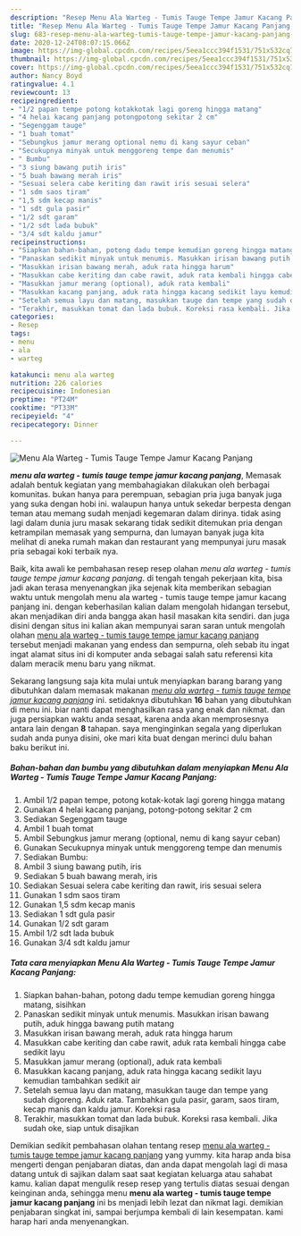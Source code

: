 ```yaml
---
description: "Resep Menu Ala Warteg - Tumis Tauge Tempe Jamur Kacang Panjang, Lezat Sekali"
title: "Resep Menu Ala Warteg - Tumis Tauge Tempe Jamur Kacang Panjang, Lezat Sekali"
slug: 683-resep-menu-ala-warteg-tumis-tauge-tempe-jamur-kacang-panjang-lezat-sekali
date: 2020-12-24T08:07:15.066Z
image: https://img-global.cpcdn.com/recipes/5eea1ccc394f1531/751x532cq70/menu-ala-warteg-tumis-tauge-tempe-jamur-kacang-panjang-foto-resep-utama.jpg
thumbnail: https://img-global.cpcdn.com/recipes/5eea1ccc394f1531/751x532cq70/menu-ala-warteg-tumis-tauge-tempe-jamur-kacang-panjang-foto-resep-utama.jpg
cover: https://img-global.cpcdn.com/recipes/5eea1ccc394f1531/751x532cq70/menu-ala-warteg-tumis-tauge-tempe-jamur-kacang-panjang-foto-resep-utama.jpg
author: Nancy Boyd
ratingvalue: 4.1
reviewcount: 13
recipeingredient:
- "1/2 papan tempe potong kotakkotak lagi goreng hingga matang"
- "4 helai kacang panjang potongpotong sekitar 2 cm"
- "Segenggam tauge"
- "1 buah tomat"
- "Sebungkus jamur merang optional nemu di kang sayur ceban"
- "Secukupnya minyak untuk menggoreng tempe dan menumis"
- " Bumbu"
- "3 siung bawang putih iris"
- "5 buah bawang merah iris"
- "Sesuai selera cabe keriting dan rawit iris sesuai selera"
- "1 sdm saos tiram"
- "1,5 sdm kecap manis"
- "1 sdt gula pasir"
- "1/2 sdt garam"
- "1/2 sdt lada bubuk"
- "3/4 sdt kaldu jamur"
recipeinstructions:
- "Siapkan bahan-bahan, potong dadu tempe kemudian goreng hingga matang, sisihkan"
- "Panaskan sedikit minyak untuk menumis. Masukkan irisan bawang putih, aduk hingga bawang putih matang"
- "Masukkan irisan bawang merah, aduk rata hingga harum"
- "Masukkan cabe keriting dan cabe rawit, aduk rata kembali hingga cabe sedikit layu"
- "Masukkan jamur merang (optional), aduk rata kembali"
- "Masukkan kacang panjang, aduk rata hingga kacang sedikit layu kemudian tambahkan sedikit air"
- "Setelah semua layu dan matang, masukkan tauge dan tempe yang sudah digoreng. Aduk rata. Tambahkan gula pasir, garam, saos tiram, kecap manis dan kaldu jamur. Koreksi rasa"
- "Terakhir, masukkan tomat dan lada bubuk. Koreksi rasa kembali. Jika sudah oke, siap untuk disajikan"
categories:
- Resep
tags:
- menu
- ala
- warteg

katakunci: menu ala warteg 
nutrition: 226 calories
recipecuisine: Indonesian
preptime: "PT24M"
cooktime: "PT33M"
recipeyield: "4"
recipecategory: Dinner

---
```



![Menu Ala Warteg - Tumis Tauge Tempe Jamur Kacang Panjang](https://img-global.cpcdn.com/recipes/5eea1ccc394f1531/751x532cq70/menu-ala-warteg-tumis-tauge-tempe-jamur-kacang-panjang-foto-resep-utama.jpg)

<b><i>menu ala warteg - tumis tauge tempe jamur kacang panjang</i></b>, Memasak adalah bentuk kegiatan yang membahagiakan dilakukan oleh berbagai komunitas. bukan hanya para perempuan, sebagian pria juga banyak juga yang suka dengan hobi ini. walaupun hanya untuk sekedar berpesta dengan teman atau memang sudah menjadi kegemaran dalam dirinya. tidak asing lagi dalam dunia juru masak sekarang tidak sedikit ditemukan pria dengan ketrampilan memasak yang sempurna, dan lumayan banyak juga kita melihat di aneka rumah makan dan restaurant yang mempunyai juru masak pria sebagai koki terbaik nya.

Baik, kita awali ke pembahasan resep resep olahan <i>menu ala warteg - tumis tauge tempe jamur kacang panjang</i>. di tengah tengah pekerjaan kita, bisa jadi akan terasa menyenangkan jika sejenak kita memberikan sebagian waktu untuk mengolah menu ala warteg - tumis tauge tempe jamur kacang panjang ini. dengan keberhasilan kalian dalam mengolah hidangan tersebut, akan menjadikan diri anda bangga akan hasil masakan kita sendiri. dan juga disini dengan situs ini kalian akan mempunyai saran saran untuk mengolah olahan <u>menu ala warteg - tumis tauge tempe jamur kacang panjang</u> tersebut menjadi makanan yang endess dan sempurna, oleh sebab itu ingat ingat alamat situs ini di komputer anda sebagai salah satu referensi kita dalam meracik menu baru yang nikmat.




Sekarang langsung saja kita mulai untuk menyiapkan barang barang yang dibutuhkan dalam memasak makanan <u><i>menu ala warteg - tumis tauge tempe jamur kacang panjang</i></u> ini. setidaknya dibutuhkan <b>16</b> bahan yang dibutuhkan di menu ini. biar nanti dapat menghasilkan rasa yang enak dan nikmat. dan juga persiapkan waktu anda sesaat, karena anda akan memprosesnya antara lain dengan <b>8</b> tahapan. saya menginginkan segala yang diperlukan sudah anda punya disini, oke mari kita buat dengan merinci dulu bahan baku berikut ini.

<!--inarticleads1-->

##### Bahan-bahan dan bumbu yang dibutuhkan dalam menyiapkan Menu Ala Warteg - Tumis Tauge Tempe Jamur Kacang Panjang:

1. Ambil 1/2 papan tempe, potong kotak-kotak lagi goreng hingga matang
1. Gunakan 4 helai kacang panjang, potong-potong sekitar 2 cm
1. Sediakan Segenggam tauge
1. Ambil 1 buah tomat
1. Ambil Sebungkus jamur merang (optional, nemu di kang sayur ceban)
1. Gunakan Secukupnya minyak untuk menggoreng tempe dan menumis
1. Sediakan  Bumbu:
1. Ambil 3 siung bawang putih, iris
1. Sediakan 5 buah bawang merah, iris
1. Sediakan Sesuai selera cabe keriting dan rawit, iris sesuai selera
1. Gunakan 1 sdm saos tiram
1. Gunakan 1,5 sdm kecap manis
1. Sediakan 1 sdt gula pasir
1. Gunakan 1/2 sdt garam
1. Ambil 1/2 sdt lada bubuk
1. Gunakan 3/4 sdt kaldu jamur




<!--inarticleads2-->

##### Tata cara menyiapkan Menu Ala Warteg - Tumis Tauge Tempe Jamur Kacang Panjang:

1. Siapkan bahan-bahan, potong dadu tempe kemudian goreng hingga matang, sisihkan
1. Panaskan sedikit minyak untuk menumis. Masukkan irisan bawang putih, aduk hingga bawang putih matang
1. Masukkan irisan bawang merah, aduk rata hingga harum
1. Masukkan cabe keriting dan cabe rawit, aduk rata kembali hingga cabe sedikit layu
1. Masukkan jamur merang (optional), aduk rata kembali
1. Masukkan kacang panjang, aduk rata hingga kacang sedikit layu kemudian tambahkan sedikit air
1. Setelah semua layu dan matang, masukkan tauge dan tempe yang sudah digoreng. Aduk rata. Tambahkan gula pasir, garam, saos tiram, kecap manis dan kaldu jamur. Koreksi rasa
1. Terakhir, masukkan tomat dan lada bubuk. Koreksi rasa kembali. Jika sudah oke, siap untuk disajikan




Demikian sedikit pembahasan olahan tentang resep <u>menu ala warteg - tumis tauge tempe jamur kacang panjang</u> yang yummy. kita harap anda bisa mengerti dengan penjabaran diatas, dan anda dapat mengolah lagi di masa datang untuk di sajikan dalam saat saat kegiatan keluarga atau sahabat kamu. kalian dapat mengulik resep resep yang tertulis diatas sesuai dengan keinginan anda, sehingga menu <b>menu ala warteg - tumis tauge tempe jamur kacang panjang</b> ini bs menjadi lebih lezat dan nikmat lagi. demikian penjabaran singkat ini, sampai berjumpa kembali di lain kesempatan. kami harap hari anda menyenangkan.

